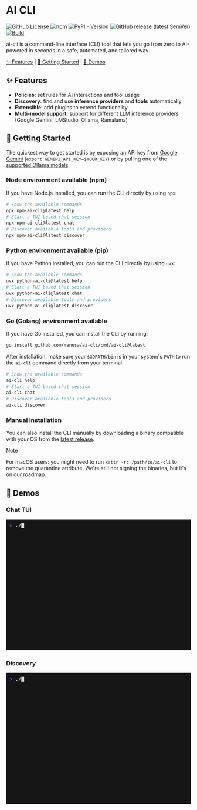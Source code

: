 # AI CLI

[![GitHub License](https://img.shields.io/github/license/manusa/ai-cli)](https://github.com/manusa/ai-cli/blob/main/LICENSE)
[![npm](https://img.shields.io/npm/v/npm-ai-cli)](https://www.npmjs.com/package/npm-ai-cli)
[![PyPI - Version](https://img.shields.io/pypi/v/python-ai-cli)](https://pypi.org/project/python-ai-cli/)
[![GitHub release (latest SemVer)](https://img.shields.io/github/v/release/manusa/ai-cli?sort=semver)](https://github.com/manusa/ai-cli/releases/latest)
[![Build](https://github.com/manusa/ai-cli/actions/workflows/build.yaml/badge.svg)](https://github.com/manusa/ai-cli/actions/workflows/build.yaml)

ai-cli is a command-line interface (CLI) tool that lets you go from zero to AI-powered in seconds in a safe, automated, and tailored way.

[✨ Features](#features) | [🚀 Getting Started](#getting-started) | [🎥 Demos](#demos)

## ✨ Features <a id="features"></a>

- **Policies**: set rules for AI interactions and tool usage
- **Discovery**: find and use **inference providers** and **tools** automatically
- **Extensible**: add plugins to extend functionality
- **Multi-model support**: support for different LLM inference providers (Google Gemini, LMStudio, Ollama, Ramalama) 

## 🚀 Getting Started <a id="getting-started"></a>

The quickest way to get started is by exposing an API key from [Google Gemini](https://aistudio.google.com/u/1/apikey) (`export GEMINI_API_KEY=$YOUR_KEY`) or by pulling one of the [supported Ollama models](https://github.com/manusa/ai-cli/blob/92b559c42f0743edbaefbcd7d8b695cc81adb5f0/pkg/inference/ollama/ollama.go#L25-L29). 

### Node environment available (npm)

If you have Node.js installed, you can run the CLI directly by using `npx`:

```bash
# Show the available commands
npx npm-ai-cli@latest help
# Start a TUI-based chat session
npx npm-ai-cli@latest chat
# Discover available tools and providers
npx npm-ai-cli@latest discover
```

### Python environment available (pip)

If you have Python installed, you can run the CLI directly by using `uvx`:

```bash
# Show the available commands
uvx python-ai-cli@latest help
# Start a TUI-based chat session
uvx python-ai-cli@latest chat
# Discover available tools and providers
uvx python-ai-cli@latest discover
```

### Go (Golang) environment available

If you have Go installed, you can install the CLI by running:

```bash
go install github.com/manusa/ai-cli/cmd/ai-cli@latest
```

After installation, make sure your `$GOPATH/bin` is in your system's `PATH` to run the `ai-cli` command directly from your terminal.

```bash
# Show the available commands
ai-cli help
# Start a TUI-based chat session
ai-cli chat
# Discover available tools and providers
ai-cli discover
```

### Manual installation

You can also install the CLI manually by downloading a binary compatible with your OS from the [latest release](https://github.com/manusa/ai-cli/releases/latest).

> [!NOTE]
> For macOS users: you might need to run `xattr -rc /path/to/ai-cli` to remove the quarantine attribute.
> We're still not signing the binaries, but it's on our roadmap.


## 🎥 Demos <a id="demos"></a>

### Chat TUI

<img alt="ai-cli chat demo" src="docs/demo.chat.gif" />

### Discovery

<img alt="ai-cli discover demo" src="docs/demo.discover.gif" />
